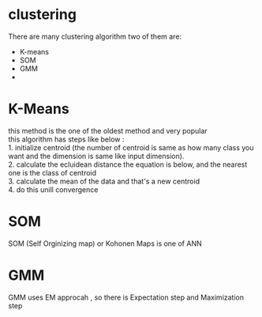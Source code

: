 # clustering

There are many clustering algorithm two of them are: <br>
- K-means <br>
- SOM 
- GMM
- 
<h1>K-Means</h1>
this method is the one of the oldest method and very popular <br>
this algorithm has steps like below :<br>
1. initialize centroid (the number of centroid is same as how many class you want and the dimension is same like input dimension).<br>
2. calculate the ecluidean distance the equation is below, and the nearest one is the class of centroid<br>
3. calculate the mean of the data and that's a new centroid<br>
4. do this unill convergence<br>

<h1>SOM</h1>
SOM (Self Orginizing map) or Kohonen Maps is one of ANN

<h1>GMM</h1>
GMM uses EM approcah , so there is Expectation step and Maximization step
